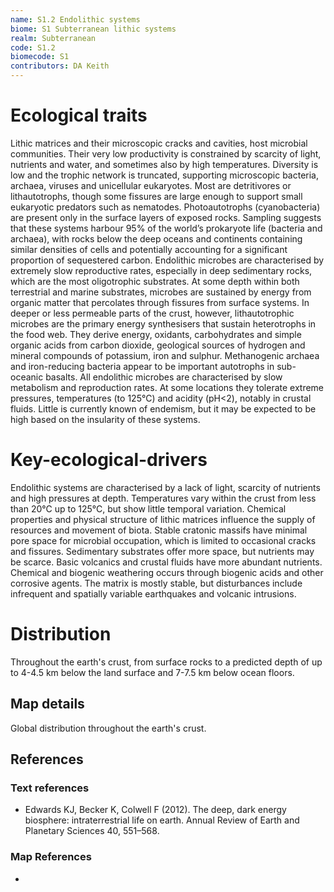 ```yaml
---
name: S1.2 Endolithic systems
biome: S1 Subterranean lithic systems
realm: Subterranean
code: S1.2
biomecode: S1
contributors: DA Keith
---
```


# Ecological traits


Lithic matrices and their microscopic cracks and cavities, host microbial communities. Their very low productivity is constrained by scarcity of light, nutrients and water, and sometimes also by high temperatures. Diversity is low and the trophic network is truncated, supporting microscopic bacteria, archaea, viruses and unicellular eukaryotes. Most are detritivores or lithautotrophs, though some fissures are large enough to support small eukaryotic predators such as nematodes. Photoautotrophs (cyanobacteria) are present only in the surface layers of exposed rocks. Sampling suggests that these systems harbour 95% of the world’s prokaryote life (bacteria and archaea), with rocks below the deep oceans and continents containing similar densities of cells and potentially accounting for a significant proportion of sequestered carbon. Endolithic microbes are characterised by extremely slow reproductive rates, especially in deep sedimentary rocks, which are the most oligotrophic substrates. At some depth within both terrestrial and marine substrates, microbes are sustained by energy from organic matter that percolates through fissures from surface systems. In deeper or less permeable parts of the crust, however, lithautotrophic microbes are the primary energy synthesisers that sustain heterotrophs in the food web. They derive energy, oxidants, carbohydrates and simple organic acids from carbon dioxide, geological sources of hydrogen and mineral compounds of potassium, iron and sulphur. Methanogenic archaea and iron-reducing bacteria appear to be important autotrophs in sub-oceanic basalts. All endolithic microbes are characterised by slow metabolism and reproduction rates. At some locations they tolerate extreme pressures, temperatures (to 125°C) and acidity (pH<2), notably in crustal fluids. Little is currently known of endemism, but it may be expected to be high based on the insularity of these systems.


# Key-ecological-drivers


Endolithic systems are characterised by a lack of light, scarcity of nutrients and high pressures at depth. Temperatures vary within the crust from less than 20°C up to 125°C, but show little temporal variation. Chemical properties and physical structure of lithic matrices influence the supply of resources and movement of biota. Stable cratonic massifs have minimal pore space for microbial occupation, which is limited to occasional cracks and fissures. Sedimentary substrates offer more space, but nutrients may be scarce. Basic volcanics and crustal fluids have more abundant nutrients.  Chemical and biogenic weathering occurs through biogenic acids and other corrosive agents. The matrix is mostly stable, but disturbances include infrequent and spatially variable earthquakes and volcanic intrusions.


# Distribution


Throughout the earth's crust, from surface rocks to a predicted depth of up to 4-4.5 km below the land surface and 7-7.5 km below ocean floors.


## Map details

Global distribution throughout the earth's crust.

## References
### Text references
* Edwards KJ, Becker K, Colwell F (2012). The deep, dark energy biosphere: intraterrestrial life on earth. Annual Review of Earth and Planetary Sciences 40, 551–568.
### Map References
* 

